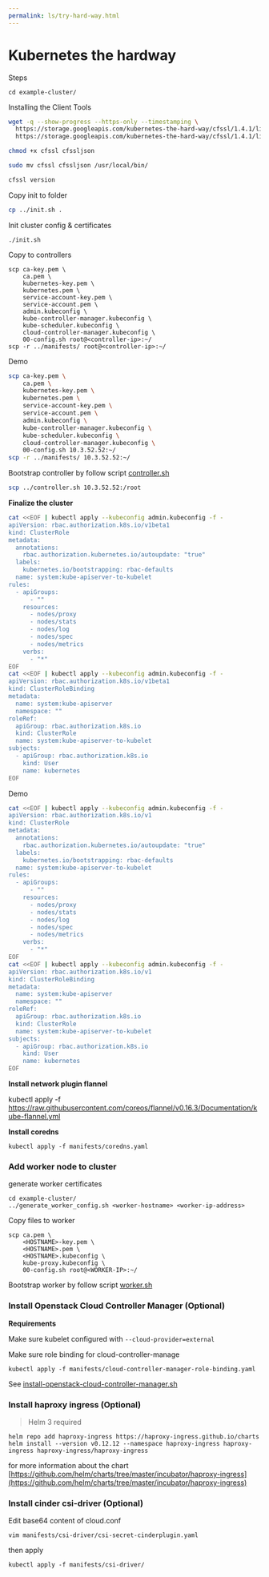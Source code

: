 ```yaml
---
permalink: ls/try-hard-way.html
---
```


# Kubernetes the hardway


Steps

```
cd example-cluster/
```

Installing the Client Tools

```bash
wget -q --show-progress --https-only --timestamping \
  https://storage.googleapis.com/kubernetes-the-hard-way/cfssl/1.4.1/linux/cfssl \
  https://storage.googleapis.com/kubernetes-the-hard-way/cfssl/1.4.1/linux/cfssljson

chmod +x cfssl cfssljson

sudo mv cfssl cfssljson /usr/local/bin/

cfssl version
```

Copy init to folder 

```bash
cp ../init.sh .
```

Init cluster config & certificates

```
./init.sh
```

Copy to controllers

```
scp ca-key.pem \
    ca.pem \
    kubernetes-key.pem \
    kubernetes.pem \
    service-account-key.pem \
    service-account.pem \
    admin.kubeconfig \
    kube-controller-manager.kubeconfig \
    kube-scheduler.kubeconfig \
    cloud-controller-manager.kubeconfig \
    00-config.sh root@<controller-ip>:~/
scp -r ../manifests/ root@<controller-ip>:~/
```

Demo

```bash
scp ca-key.pem \
    ca.pem \
    kubernetes-key.pem \
    kubernetes.pem \
    service-account-key.pem \
    service-account.pem \
    admin.kubeconfig \
    kube-controller-manager.kubeconfig \
    kube-scheduler.kubeconfig \
    cloud-controller-manager.kubeconfig \
    00-config.sh 10.3.52.52:~/
scp -r ../manifests/ 10.3.52.52:~/
```

Bootstrap controller by follow script [controller.sh](./controller.sh)

```bash
scp ../controller.sh 10.3.52.52:/root
```

**Finalize the cluster**

```bash
cat <<EOF | kubectl apply --kubeconfig admin.kubeconfig -f -
apiVersion: rbac.authorization.k8s.io/v1beta1
kind: ClusterRole
metadata:
  annotations:
    rbac.authorization.kubernetes.io/autoupdate: "true"
  labels:
    kubernetes.io/bootstrapping: rbac-defaults
  name: system:kube-apiserver-to-kubelet
rules:
  - apiGroups:
      - ""
    resources:
      - nodes/proxy
      - nodes/stats
      - nodes/log
      - nodes/spec
      - nodes/metrics
    verbs:
      - "*"
EOF
cat <<EOF | kubectl apply --kubeconfig admin.kubeconfig -f -
apiVersion: rbac.authorization.k8s.io/v1beta1
kind: ClusterRoleBinding
metadata:
  name: system:kube-apiserver
  namespace: ""
roleRef:
  apiGroup: rbac.authorization.k8s.io
  kind: ClusterRole
  name: system:kube-apiserver-to-kubelet
subjects:
  - apiGroup: rbac.authorization.k8s.io
    kind: User
    name: kubernetes
EOF
```

Demo

```bash
cat <<EOF | kubectl apply --kubeconfig admin.kubeconfig -f -
apiVersion: rbac.authorization.k8s.io/v1
kind: ClusterRole
metadata:
  annotations:
    rbac.authorization.kubernetes.io/autoupdate: "true"
  labels:
    kubernetes.io/bootstrapping: rbac-defaults
  name: system:kube-apiserver-to-kubelet
rules:
  - apiGroups:
      - ""
    resources:
      - nodes/proxy
      - nodes/stats
      - nodes/log
      - nodes/spec
      - nodes/metrics
    verbs:
      - "*"
EOF
cat <<EOF | kubectl apply --kubeconfig admin.kubeconfig -f -
apiVersion: rbac.authorization.k8s.io/v1
kind: ClusterRoleBinding
metadata:
  name: system:kube-apiserver
  namespace: ""
roleRef:
  apiGroup: rbac.authorization.k8s.io
  kind: ClusterRole
  name: system:kube-apiserver-to-kubelet
subjects:
  - apiGroup: rbac.authorization.k8s.io
    kind: User
    name: kubernetes
EOF
```

**Install network plugin flannel**

kubectl apply -f https://raw.githubusercontent.com/coreos/flannel/v0.16.3/Documentation/kube-flannel.yml

**Install coredns**

```
kubectl apply -f manifests/coredns.yaml
```

### Add worker node to cluster

generate worker certificates

```
cd example-cluster/
../generate_worker_config.sh <worker-hostname> <worker-ip-address>
```

Copy files to worker

```
scp ca.pem \
    <HOSTNAME>-key.pem \
    <HOSTNAME>.pem \
    <HOSTNAME>.kubeconfig \
    kube-proxy.kubeconfig \
    00-config.sh root@<WORKER-IP>:~/
```

Bootstrap worker by follow script [worker.sh](./worker.sh)

### Install Openstack Cloud Controller Manager (Optional)

**Requirements**

Make sure kubelet configured with `--cloud-provider=external`

Make sure role binding for cloud-controller-manage

```
kubectl apply -f manifests/cloud-controller-manager-role-binding.yaml
```

See [install-openstack-cloud-controller-manager.sh](./install-openstack-cloud-controller-manager.sh)

### Install haproxy ingress (Optional)

> Helm 3 required

```
helm repo add haproxy-ingress https://haproxy-ingress.github.io/charts
helm install --version v0.12.12 --namespace haproxy-ingress haproxy-ingress haproxy-ingress/haproxy-ingress
```

for more information about the chart [https://github.com/helm/charts/tree/master/incubator/haproxy-ingress](https://github.com/helm/charts/tree/master/incubator/haproxy-ingress)

### Install cinder csi-driver (Optional)

Edit base64 content of cloud.conf

```
vim manifests/csi-driver/csi-secret-cinderplugin.yaml
```

then apply

```
kubectl apply -f manifests/csi-driver/
```
